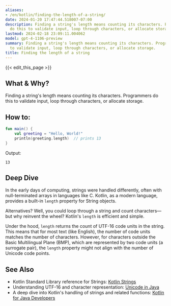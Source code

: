 ```yaml
---
aliases:
- /en/kotlin/finding-the-length-of-a-string/
date: 2024-01-20 17:47:44.518007-07:00
description: Finding a string's length means counting its characters. Programmers
  do this to validate input, loop through characters, or allocate storage.
lastmod: 2024-02-18 23:09:11.004062
model: gpt-4-1106-preview
summary: Finding a string's length means counting its characters. Programmers do this
  to validate input, loop through characters, or allocate storage.
title: Finding the length of a string
---
```


{{< edit_this_page >}}

## What & Why?
Finding a string's length means counting its characters. Programmers do this to validate input, loop through characters, or allocate storage.

## How to:
```kotlin
fun main() {
    val greeting = "Hello, World!"
    println(greeting.length)  // prints 13
}
```
Output:
```
13
```

## Deep Dive
In the early days of computing, strings were handled differently, often with null-terminated arrays in languages like C. Kotlin, as a modern language, provides a built-in `length` property for String objects.

Alternatives? Well, you could loop through a string and count characters—but why reinvent the wheel? Kotlin's `length` is efficient and simple.

Under the hood, `length` returns the count of UTF-16 code units in the string. This means that for most text (like English), the number of code units matches the number of characters. However, for characters outside the Basic Multilingual Plane (BMP), which are represented by two code units (a surrogate pair), the `length` property might not align with the number of Unicode code points.

## See Also
- Kotlin Standard Library reference for Strings: [Kotlin Strings](https://kotlinlang.org/api/latest/jvm/stdlib/kotlin/-string/)
- Understanding UTF-16 and character representation: [Unicode in Java](https://docs.oracle.com/javase/tutorial/i18n/text/unicode.html)
- A deep dive into Kotlin's handling of strings and related functions: [Kotlin for Java Developers](https://www.coursera.org/learn/kotlin-for-java-developers)
